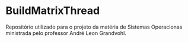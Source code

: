 # BuildMatrixThread
Repositório utilizado para o projeto da matéria de Sistemas Operacionas ministrada pelo professor André Leon Grandvohl.
